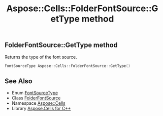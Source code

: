 ﻿---
title: Aspose::Cells::FolderFontSource::GetType method
linktitle: GetType
second_title: Aspose.Cells for C++ API Reference
description: 'Aspose::Cells::FolderFontSource::GetType method. Returns the type of the font source in C++.'
type: docs
weight: 800
url: /cpp/aspose.cells/folderfontsource/gettype/
---
## FolderFontSource::GetType method


Returns the type of the font source.

```cpp
FontSourceType Aspose::Cells::FolderFontSource::GetType()
```

## See Also

* Enum [FontSourceType](../../fontsourcetype/)
* Class [FolderFontSource](../)
* Namespace [Aspose::Cells](../../)
* Library [Aspose.Cells for C++](../../../)
